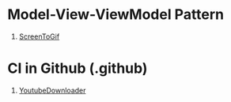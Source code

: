 # Model-View-ViewModel Pattern
1. [ScreenToGif](https://github.com/NickeManarin/ScreenToGif)

# CI in Github (.github)
1. [YoutubeDownloader](https://github.com/Tyrrrz/YoutubeDownloader)